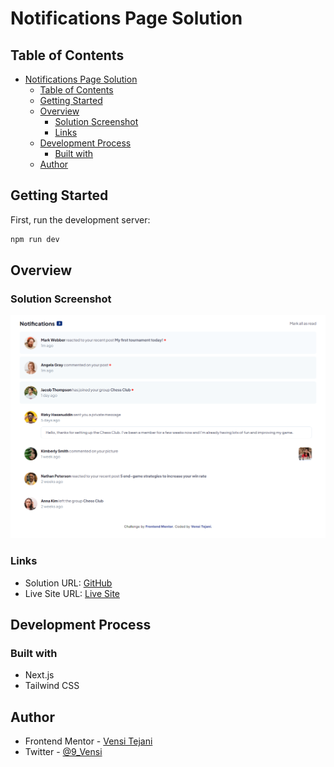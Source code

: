# Notifications Page Solution


## Table of Contents

- [Notifications Page Solution](#notifications-page-solution)
  - [Table of Contents](#table-of-contents)
  - [Getting Started](#getting-started)
  - [Overview](#overview)
    - [Solution Screenshot](#solution-screenshot)
    - [Links](#links)
  - [Development Process](#development-process)
    - [Built with](#built-with)
  - [Author](#author)

## Getting Started

First, run the development server:

```bash
npm run dev
```

## Overview

### Solution Screenshot

![Solution Screenshot](./app/../public/assets/images/result.png)

### Links

- Solution URL: [GitHub](https://github.com/vensi9/next-notification-page)
- Live Site URL: [Live Site](https://notification-page-next-tailwind.netlify.app/)

## Development Process

### Built with

- Next.js
- Tailwind CSS

## Author

- Frontend Mentor - [Vensi Tejani](https://www.frontendmentor.io/profile/vensi9)
- Twitter - [@9_Vensi](https://twitter.com/9_Vensi)
